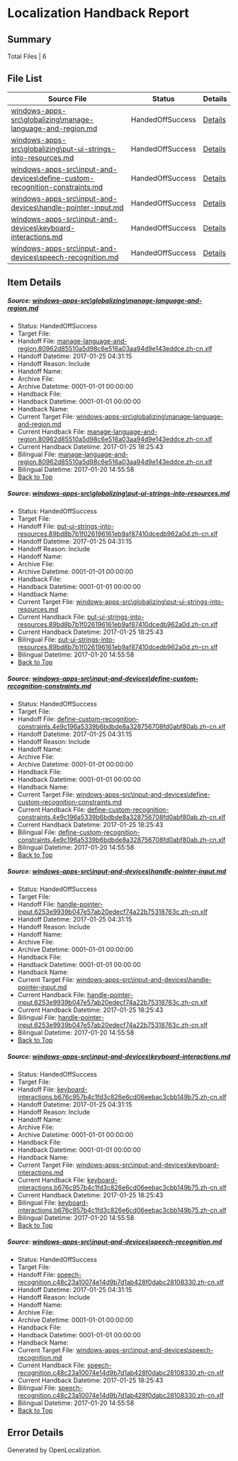 # <a name='report-top'></a> Localization Handback Report

## Summary
 Total Files | 6

## File List
 Source File | Status | Details 
 ----------- | ------ | ------- 
 [windows-apps-src\globalizing\manage-language-and-region.md](https://cpubwin.visualstudio.com/windows-uwp/_git/windows-uwp/commit/e6ebd891c31291b8094ed5138fa9ffcd67e70ab6?path=windows-apps-src%2Fglobalizing%2Fmanage-language-and-region.md&_a=contents) | HandedOffSuccess | [Details](#61a31a3fa1bb1fe9503a0cda8c6869049130ac733075)
 [windows-apps-src\globalizing\put-ui-strings-into-resources.md](https://cpubwin.visualstudio.com/windows-uwp/_git/windows-uwp/commit/e6ebd891c31291b8094ed5138fa9ffcd67e70ab6?path=windows-apps-src%2Fglobalizing%2Fput-ui-strings-into-resources.md&_a=contents) | HandedOffSuccess | [Details](#cb5367ffd82d24cb58d14758fc31b6f9ecdbb3a13077)
 [windows-apps-src\input-and-devices\define-custom-recognition-constraints.md](https://cpubwin.visualstudio.com/windows-uwp/_git/windows-uwp/commit/e6ebd891c31291b8094ed5138fa9ffcd67e70ab6?path=windows-apps-src%2Finput-and-devices%2Fdefine-custom-recognition-constraints.md&_a=contents) | HandedOffSuccess | [Details](#ec040aa0a420ae655e6ad0f4e2c337e2a7ad7efd3428)
 [windows-apps-src\input-and-devices\handle-pointer-input.md](https://cpubwin.visualstudio.com/windows-uwp/_git/windows-uwp/commit/e6ebd891c31291b8094ed5138fa9ffcd67e70ab6?path=windows-apps-src%2Finput-and-devices%2Fhandle-pointer-input.md&_a=contents) | HandedOffSuccess | [Details](#29ada968c6d563f0f88a9d8b32af5058bbf7bd353442)
 [windows-apps-src\input-and-devices\keyboard-interactions.md](https://cpubwin.visualstudio.com/windows-uwp/_git/windows-uwp/commit/e6ebd891c31291b8094ed5138fa9ffcd67e70ab6?path=windows-apps-src%2Finput-and-devices%2Fkeyboard-interactions.md&_a=contents) | HandedOffSuccess | [Details](#f95b7ebc25dd0d128752f3f67a6cda06379e8e9b3745)
 [windows-apps-src\input-and-devices\speech-recognition.md](https://cpubwin.visualstudio.com/windows-uwp/_git/windows-uwp/commit/e6ebd891c31291b8094ed5138fa9ffcd67e70ab6?path=windows-apps-src%2Finput-and-devices%2Fspeech-recognition.md&_a=contents) | HandedOffSuccess | [Details](#73388f3563a2ee2160f5ae33cbc517b1d098088e3757)

## Item Details
##### <a name='61a31a3fa1bb1fe9503a0cda8c6869049130ac733075'></a> Source: [windows-apps-src\globalizing\manage-language-and-region.md](https://cpubwin.visualstudio.com/windows-uwp/_git/windows-uwp/commit/e6ebd891c31291b8094ed5138fa9ffcd67e70ab6?path=windows-apps-src%2Fglobalizing%2Fmanage-language-and-region.md&_a=contents)
* Status: HandedOffSuccess
* Target File: 
* Handoff File: [manage-language-and-region.80962d85510a5d98c6e516a03aa94d9e143eddce.zh-cn.xlf](https://cpubwin.visualstudio.com/windows-uwp/_git/WDCLib.handoff/commit/371e98bed8bac2adc15c112670880e6563b902e3?path=ol-handoff%2Fcpubwin%2Fwindows-uwp.zh-cn%2Fmaster%2Fmanage-language-and-region.80962d85510a5d98c6e516a03aa94d9e143eddce.zh-cn.xlf&_a=contents)
* Handoff Datetime: 2017-01-25 04:31:15
* Handoff Reason: Include
* Handoff Name: 
* Archive File: 
* Archive Datetime: 0001-01-01 00:00:00
* Handback File: 
* Handback Datetime: 0001-01-01 00:00:00
* Handback Name: 
* Current Target File: [windows-apps-src\globalizing\manage-language-and-region.md](https://cpubwin.visualstudio.com/windows-uwp/_git/windows-uwp.zh-cn/commit/3cf11173f991eae76b84d30c50186f0fdb62f237?path=windows-apps-src%2Fglobalizing%2Fmanage-language-and-region.md&_a=contents)
* Current Handback File: [manage-language-and-region.80962d85510a5d98c6e516a03aa94d9e143eddce.zh-cn.xlf](https://cpubwin.visualstudio.com/windows-uwp/_git/WDCLib.handback/commit/6043721fc17bc3e217e638e46f97d339c1fa75be?path=ol-handback%2Fcpubwin%2Fwindows-uwp.zh-cn%2Fmaster%2Fmanage-language-and-region.80962d85510a5d98c6e516a03aa94d9e143eddce.zh-cn.xlf&_a=contents)
* Current Handback Datetime: 2017-01-25 18:25:43
* Bilingual File: [manage-language-and-region.80962d85510a5d98c6e516a03aa94d9e143eddce.zh-cn.xlf](https://cpubwin.visualstudio.com/windows-uwp/_git/WDCLib.handback/commit/71e5031f81dd152d403e9338f03bdf13dc2ca224?path=ol-handback%2Fcpubwin%2Fwindows-uwp.zh-cn%2Fmaster%2Fmanage-language-and-region.80962d85510a5d98c6e516a03aa94d9e143eddce.zh-cn.xlf&_a=contents)
* Bilingual Datetime: 2017-01-20 14:55:58
* [Back to Top](#report-top)

##### <a name='cb5367ffd82d24cb58d14758fc31b6f9ecdbb3a13077'></a> Source: [windows-apps-src\globalizing\put-ui-strings-into-resources.md](https://cpubwin.visualstudio.com/windows-uwp/_git/windows-uwp/commit/e6ebd891c31291b8094ed5138fa9ffcd67e70ab6?path=windows-apps-src%2Fglobalizing%2Fput-ui-strings-into-resources.md&_a=contents)
* Status: HandedOffSuccess
* Target File: 
* Handoff File: [put-ui-strings-into-resources.89bd8b7b1f026196161eb9af87410dcedb962a0d.zh-cn.xlf](https://cpubwin.visualstudio.com/windows-uwp/_git/WDCLib.handoff/commit/371e98bed8bac2adc15c112670880e6563b902e3?path=ol-handoff%2Fcpubwin%2Fwindows-uwp.zh-cn%2Fmaster%2Fput-ui-strings-into-resources.89bd8b7b1f026196161eb9af87410dcedb962a0d.zh-cn.xlf&_a=contents)
* Handoff Datetime: 2017-01-25 04:31:15
* Handoff Reason: Include
* Handoff Name: 
* Archive File: 
* Archive Datetime: 0001-01-01 00:00:00
* Handback File: 
* Handback Datetime: 0001-01-01 00:00:00
* Handback Name: 
* Current Target File: [windows-apps-src\globalizing\put-ui-strings-into-resources.md](https://cpubwin.visualstudio.com/windows-uwp/_git/windows-uwp.zh-cn/commit/3cf11173f991eae76b84d30c50186f0fdb62f237?path=windows-apps-src%2Fglobalizing%2Fput-ui-strings-into-resources.md&_a=contents)
* Current Handback File: [put-ui-strings-into-resources.89bd8b7b1f026196161eb9af87410dcedb962a0d.zh-cn.xlf](https://cpubwin.visualstudio.com/windows-uwp/_git/WDCLib.handback/commit/6043721fc17bc3e217e638e46f97d339c1fa75be?path=ol-handback%2Fcpubwin%2Fwindows-uwp.zh-cn%2Fmaster%2Fput-ui-strings-into-resources.89bd8b7b1f026196161eb9af87410dcedb962a0d.zh-cn.xlf&_a=contents)
* Current Handback Datetime: 2017-01-25 18:25:43
* Bilingual File: [put-ui-strings-into-resources.89bd8b7b1f026196161eb9af87410dcedb962a0d.zh-cn.xlf](https://cpubwin.visualstudio.com/windows-uwp/_git/WDCLib.handback/commit/71e5031f81dd152d403e9338f03bdf13dc2ca224?path=ol-handback%2Fcpubwin%2Fwindows-uwp.zh-cn%2Fmaster%2Fput-ui-strings-into-resources.89bd8b7b1f026196161eb9af87410dcedb962a0d.zh-cn.xlf&_a=contents)
* Bilingual Datetime: 2017-01-20 14:55:58
* [Back to Top](#report-top)

##### <a name='ec040aa0a420ae655e6ad0f4e2c337e2a7ad7efd3428'></a> Source: [windows-apps-src\input-and-devices\define-custom-recognition-constraints.md](https://cpubwin.visualstudio.com/windows-uwp/_git/windows-uwp/commit/e6ebd891c31291b8094ed5138fa9ffcd67e70ab6?path=windows-apps-src%2Finput-and-devices%2Fdefine-custom-recognition-constraints.md&_a=contents)
* Status: HandedOffSuccess
* Target File: 
* Handoff File: [define-custom-recognition-constraints.4e9c196a5339b6bdbde8a328756708fd0abf80ab.zh-cn.xlf](https://cpubwin.visualstudio.com/windows-uwp/_git/WDCLib.handoff/commit/371e98bed8bac2adc15c112670880e6563b902e3?path=ol-handoff%2Fcpubwin%2Fwindows-uwp.zh-cn%2Fmaster%2Fdefine-custom-recognition-constraints.4e9c196a5339b6bdbde8a328756708fd0abf80ab.zh-cn.xlf&_a=contents)
* Handoff Datetime: 2017-01-25 04:31:15
* Handoff Reason: Include
* Handoff Name: 
* Archive File: 
* Archive Datetime: 0001-01-01 00:00:00
* Handback File: 
* Handback Datetime: 0001-01-01 00:00:00
* Handback Name: 
* Current Target File: [windows-apps-src\input-and-devices\define-custom-recognition-constraints.md](https://cpubwin.visualstudio.com/windows-uwp/_git/windows-uwp.zh-cn/commit/3cf11173f991eae76b84d30c50186f0fdb62f237?path=windows-apps-src%2Finput-and-devices%2Fdefine-custom-recognition-constraints.md&_a=contents)
* Current Handback File: [define-custom-recognition-constraints.4e9c196a5339b6bdbde8a328756708fd0abf80ab.zh-cn.xlf](https://cpubwin.visualstudio.com/windows-uwp/_git/WDCLib.handback/commit/6043721fc17bc3e217e638e46f97d339c1fa75be?path=ol-handback%2Fcpubwin%2Fwindows-uwp.zh-cn%2Fmaster%2Fdefine-custom-recognition-constraints.4e9c196a5339b6bdbde8a328756708fd0abf80ab.zh-cn.xlf&_a=contents)
* Current Handback Datetime: 2017-01-25 18:25:43
* Bilingual File: [define-custom-recognition-constraints.4e9c196a5339b6bdbde8a328756708fd0abf80ab.zh-cn.xlf](https://cpubwin.visualstudio.com/windows-uwp/_git/WDCLib.handback/commit/71e5031f81dd152d403e9338f03bdf13dc2ca224?path=ol-handback%2Fcpubwin%2Fwindows-uwp.zh-cn%2Fmaster%2Fdefine-custom-recognition-constraints.4e9c196a5339b6bdbde8a328756708fd0abf80ab.zh-cn.xlf&_a=contents)
* Bilingual Datetime: 2017-01-20 14:55:58
* [Back to Top](#report-top)

##### <a name='29ada968c6d563f0f88a9d8b32af5058bbf7bd353442'></a> Source: [windows-apps-src\input-and-devices\handle-pointer-input.md](https://cpubwin.visualstudio.com/windows-uwp/_git/windows-uwp/commit/e6ebd891c31291b8094ed5138fa9ffcd67e70ab6?path=windows-apps-src%2Finput-and-devices%2Fhandle-pointer-input.md&_a=contents)
* Status: HandedOffSuccess
* Target File: 
* Handoff File: [handle-pointer-input.6253e9939b047e57ab20edecf74a22b75318763c.zh-cn.xlf](https://cpubwin.visualstudio.com/windows-uwp/_git/WDCLib.handoff/commit/371e98bed8bac2adc15c112670880e6563b902e3?path=ol-handoff%2Fcpubwin%2Fwindows-uwp.zh-cn%2Fmaster%2Fhandle-pointer-input.6253e9939b047e57ab20edecf74a22b75318763c.zh-cn.xlf&_a=contents)
* Handoff Datetime: 2017-01-25 04:31:15
* Handoff Reason: Include
* Handoff Name: 
* Archive File: 
* Archive Datetime: 0001-01-01 00:00:00
* Handback File: 
* Handback Datetime: 0001-01-01 00:00:00
* Handback Name: 
* Current Target File: [windows-apps-src\input-and-devices\handle-pointer-input.md](https://cpubwin.visualstudio.com/windows-uwp/_git/windows-uwp.zh-cn/commit/3cf11173f991eae76b84d30c50186f0fdb62f237?path=windows-apps-src%2Finput-and-devices%2Fhandle-pointer-input.md&_a=contents)
* Current Handback File: [handle-pointer-input.6253e9939b047e57ab20edecf74a22b75318763c.zh-cn.xlf](https://cpubwin.visualstudio.com/windows-uwp/_git/WDCLib.handback/commit/6043721fc17bc3e217e638e46f97d339c1fa75be?path=ol-handback%2Fcpubwin%2Fwindows-uwp.zh-cn%2Fmaster%2Fhandle-pointer-input.6253e9939b047e57ab20edecf74a22b75318763c.zh-cn.xlf&_a=contents)
* Current Handback Datetime: 2017-01-25 18:25:43
* Bilingual File: [handle-pointer-input.6253e9939b047e57ab20edecf74a22b75318763c.zh-cn.xlf](https://cpubwin.visualstudio.com/windows-uwp/_git/WDCLib.handback/commit/71e5031f81dd152d403e9338f03bdf13dc2ca224?path=ol-handback%2Fcpubwin%2Fwindows-uwp.zh-cn%2Fmaster%2Fhandle-pointer-input.6253e9939b047e57ab20edecf74a22b75318763c.zh-cn.xlf&_a=contents)
* Bilingual Datetime: 2017-01-20 14:55:58
* [Back to Top](#report-top)

##### <a name='f95b7ebc25dd0d128752f3f67a6cda06379e8e9b3745'></a> Source: [windows-apps-src\input-and-devices\keyboard-interactions.md](https://cpubwin.visualstudio.com/windows-uwp/_git/windows-uwp/commit/e6ebd891c31291b8094ed5138fa9ffcd67e70ab6?path=windows-apps-src%2Finput-and-devices%2Fkeyboard-interactions.md&_a=contents)
* Status: HandedOffSuccess
* Target File: 
* Handoff File: [keyboard-interactions.b676c957b4c1fd3c826e6cd06eebac3cbb149b75.zh-cn.xlf](https://cpubwin.visualstudio.com/windows-uwp/_git/WDCLib.handoff/commit/371e98bed8bac2adc15c112670880e6563b902e3?path=ol-handoff%2Fcpubwin%2Fwindows-uwp.zh-cn%2Fmaster%2Fkeyboard-interactions.b676c957b4c1fd3c826e6cd06eebac3cbb149b75.zh-cn.xlf&_a=contents)
* Handoff Datetime: 2017-01-25 04:31:15
* Handoff Reason: Include
* Handoff Name: 
* Archive File: 
* Archive Datetime: 0001-01-01 00:00:00
* Handback File: 
* Handback Datetime: 0001-01-01 00:00:00
* Handback Name: 
* Current Target File: [windows-apps-src\input-and-devices\keyboard-interactions.md](https://cpubwin.visualstudio.com/windows-uwp/_git/windows-uwp.zh-cn/commit/3cf11173f991eae76b84d30c50186f0fdb62f237?path=windows-apps-src%2Finput-and-devices%2Fkeyboard-interactions.md&_a=contents)
* Current Handback File: [keyboard-interactions.b676c957b4c1fd3c826e6cd06eebac3cbb149b75.zh-cn.xlf](https://cpubwin.visualstudio.com/windows-uwp/_git/WDCLib.handback/commit/6043721fc17bc3e217e638e46f97d339c1fa75be?path=ol-handback%2Fcpubwin%2Fwindows-uwp.zh-cn%2Fmaster%2Fkeyboard-interactions.b676c957b4c1fd3c826e6cd06eebac3cbb149b75.zh-cn.xlf&_a=contents)
* Current Handback Datetime: 2017-01-25 18:25:43
* Bilingual File: [keyboard-interactions.b676c957b4c1fd3c826e6cd06eebac3cbb149b75.zh-cn.xlf](https://cpubwin.visualstudio.com/windows-uwp/_git/WDCLib.handback/commit/71e5031f81dd152d403e9338f03bdf13dc2ca224?path=ol-handback%2Fcpubwin%2Fwindows-uwp.zh-cn%2Fmaster%2Fkeyboard-interactions.b676c957b4c1fd3c826e6cd06eebac3cbb149b75.zh-cn.xlf&_a=contents)
* Bilingual Datetime: 2017-01-20 14:55:58
* [Back to Top](#report-top)

##### <a name='73388f3563a2ee2160f5ae33cbc517b1d098088e3757'></a> Source: [windows-apps-src\input-and-devices\speech-recognition.md](https://cpubwin.visualstudio.com/windows-uwp/_git/windows-uwp/commit/e6ebd891c31291b8094ed5138fa9ffcd67e70ab6?path=windows-apps-src%2Finput-and-devices%2Fspeech-recognition.md&_a=contents)
* Status: HandedOffSuccess
* Target File: 
* Handoff File: [speech-recognition.c48c23a10074e14d9b7d1ab428f0dabc28108330.zh-cn.xlf](https://cpubwin.visualstudio.com/windows-uwp/_git/WDCLib.handoff/commit/371e98bed8bac2adc15c112670880e6563b902e3?path=ol-handoff%2Fcpubwin%2Fwindows-uwp.zh-cn%2Fmaster%2Fspeech-recognition.c48c23a10074e14d9b7d1ab428f0dabc28108330.zh-cn.xlf&_a=contents)
* Handoff Datetime: 2017-01-25 04:31:15
* Handoff Reason: Include
* Handoff Name: 
* Archive File: 
* Archive Datetime: 0001-01-01 00:00:00
* Handback File: 
* Handback Datetime: 0001-01-01 00:00:00
* Handback Name: 
* Current Target File: [windows-apps-src\input-and-devices\speech-recognition.md](https://cpubwin.visualstudio.com/windows-uwp/_git/windows-uwp.zh-cn/commit/3cf11173f991eae76b84d30c50186f0fdb62f237?path=windows-apps-src%2Finput-and-devices%2Fspeech-recognition.md&_a=contents)
* Current Handback File: [speech-recognition.c48c23a10074e14d9b7d1ab428f0dabc28108330.zh-cn.xlf](https://cpubwin.visualstudio.com/windows-uwp/_git/WDCLib.handback/commit/6043721fc17bc3e217e638e46f97d339c1fa75be?path=ol-handback%2Fcpubwin%2Fwindows-uwp.zh-cn%2Fmaster%2Fspeech-recognition.c48c23a10074e14d9b7d1ab428f0dabc28108330.zh-cn.xlf&_a=contents)
* Current Handback Datetime: 2017-01-25 18:25:43
* Bilingual File: [speech-recognition.c48c23a10074e14d9b7d1ab428f0dabc28108330.zh-cn.xlf](https://cpubwin.visualstudio.com/windows-uwp/_git/WDCLib.handback/commit/71e5031f81dd152d403e9338f03bdf13dc2ca224?path=ol-handback%2Fcpubwin%2Fwindows-uwp.zh-cn%2Fmaster%2Fspeech-recognition.c48c23a10074e14d9b7d1ab428f0dabc28108330.zh-cn.xlf&_a=contents)
* Bilingual Datetime: 2017-01-20 14:55:58
* [Back to Top](#report-top)


## Error Details

Generated by OpenLocalization.
